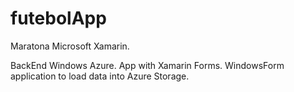 # futebolApp
Maratona Microsoft Xamarin.

BackEnd Windows Azure.
App with Xamarin Forms.
WindowsForm application to load data into Azure Storage.